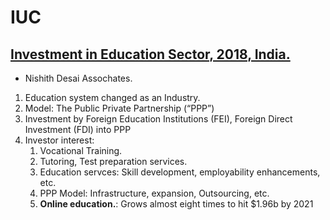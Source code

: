 # IUC

## [Investment in Education Sector, 2018, India.](./Investment_in_Education_Sector_2018_India.md)
- Nishith Desai Assochates.

1. Education system changed as an Industry.
2. Model: The Public Private Partnership (“PPP”)
3. Investment by Foreign Education Institutions (FEI), Foreign Direct Investment (FDI) into PPP
4. Investor interest:
    1. Vocational Training.
    2. Tutoring, Test preparation services.
    3. Education servces: Skill development, employability enhancements, etc.
    4. PPP Model: Infrastructure, expansion, Outsourcing, etc.
    5. **Online education.**: Grows almost eight times to hit $1.96b by 2021

